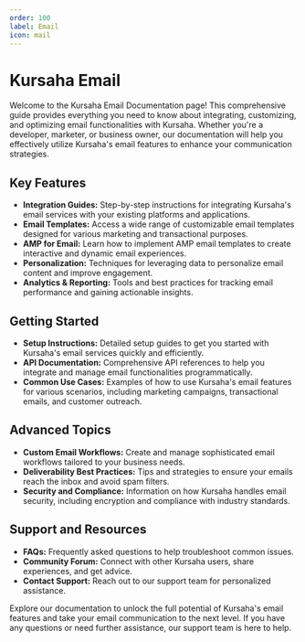```yaml
---
order: 100
label: Email
icon: mail
---
```


# Kursaha Email

Welcome to the Kursaha Email Documentation page! This comprehensive guide provides everything you need to know about integrating, customizing, and optimizing email functionalities with Kursaha. Whether you're a developer, marketer, or business owner, our documentation will help you effectively utilize Kursaha's email features to enhance your communication strategies.

## Key Features

- **Integration Guides:** Step-by-step instructions for integrating Kursaha's email services with your existing platforms and applications.
- **Email Templates:** Access a wide range of customizable email templates designed for various marketing and transactional purposes.
- **AMP for Email:** Learn how to implement AMP email templates to create interactive and dynamic email experiences.
- **Personalization:** Techniques for leveraging data to personalize email content and improve engagement.
- **Analytics & Reporting:** Tools and best practices for tracking email performance and gaining actionable insights.

## Getting Started

- **Setup Instructions:** Detailed setup guides to get you started with Kursaha's email services quickly and efficiently.
- **API Documentation:** Comprehensive API references to help you integrate and manage email functionalities programmatically.
- **Common Use Cases:** Examples of how to use Kursaha's email features for various scenarios, including marketing campaigns, transactional emails, and customer outreach.

## Advanced Topics

- **Custom Email Workflows:** Create and manage sophisticated email workflows tailored to your business needs.
- **Deliverability Best Practices:** Tips and strategies to ensure your emails reach the inbox and avoid spam filters.
- **Security and Compliance:** Information on how Kursaha handles email security, including encryption and compliance with industry standards.

## Support and Resources

- **FAQs:** Frequently asked questions to help troubleshoot common issues.
- **Community Forum:** Connect with other Kursaha users, share experiences, and get advice.
- **Contact Support:** Reach out to our support team for personalized assistance.

Explore our documentation to unlock the full potential of Kursaha's email features and take your email communication to the next level. If you have any questions or need further assistance, our support team is here to help.

